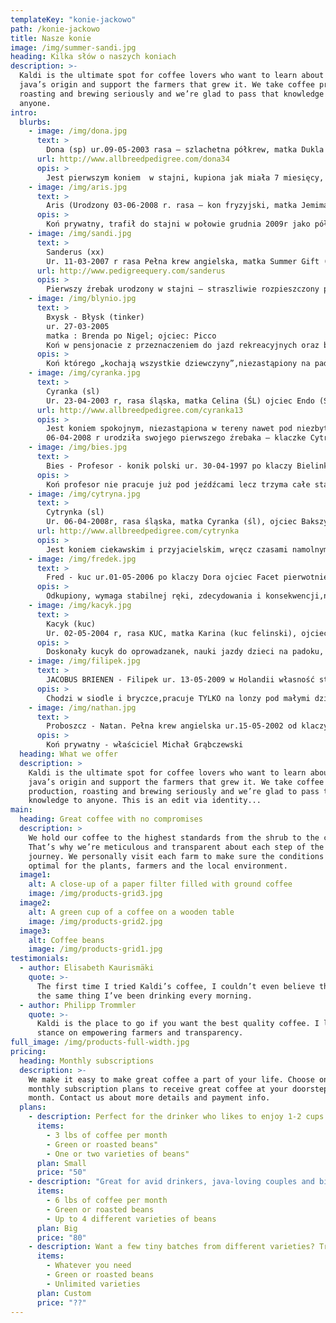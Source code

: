 ```yaml
---
templateKey: "konie-jackowo"
path: /konie-jackowo
title: Nasze konie
image: /img/summer-sandi.jpg
heading: Kilka słów o naszych koniach
description: >-
  Kaldi is the ultimate spot for coffee lovers who want to learn about their
  java’s origin and support the farmers that grew it. We take coffee production,
  roasting and brewing seriously and we’re glad to pass that knowledge to
  anyone.
intro:
  blurbs:
    - image: /img/dona.jpg
      text: >
        Dona (sp) ur.09-05-2003 rasa – szlachetna półkrew, matka Dukla (młp) ojciec Emetic (sp) 163 cm w kłębie, bonitacja 78 punktów
      url: http://www.allbreedpedigree.com/dona34
      opis: >
        Jest pierwszym koniem  w stajni, kupiona jak miała 7 miesięcy, po złamaniu nadgarstka w wieku 10 miesięcy, nadaje się do nauki jazdy dla poczatkujących na padoku, w teren mogą na niej jeżdzic tylko zaawansowani jeźdźcy
    - image: /img/aris.jpg
      text: >
        Aris (Urodzony 03-06-2008 r. rasa – kon fryzyjski, matka Jemima fan breuningswack (fryz) ojciec Wobke 403 (fryz), około 162 cm w kłębie, ogier
      opis: >
        Koń prywatny, trafił do stajni w połowie grudnia 2009r jako półtoraroczny źrebak, najlepszy przyjaciel Sanderusa. Bardzo miły i łagodny w obsłudze. Chodzi pod siodłem, ale wymaga stanowczości i konsekwencji. Uwielbia wykonywać różne sztuczki
    - image: /img/sandi.jpg
      text: >
        Sanderus (xx)
        Ur. 11-03-2007 r rasa Pełna krew angielska, matka Summer Gift (xx), ojciec Zarewitsch (xx), ma około 162 cm w kłębie
      url: http://www.pedigreequery.com/sanderus
      opis: >
        Pierwszy źrebak urodzony w stajni – straszliwie rozpieszczony przez właścicieli, a w szczególności p.Jacka. Pod siodłem chodzi samodzielnie lub z najlepszym przyjacielem – Arisem, choć bywa że toleruje Błyska i Kacyka.
    - image: /img/blynio.jpg
      text: >
        Bxysk - Błysk (tinker)
        ur. 27-03-2005
        matka : Brenda po Nigel; ojciec: Picco 
        Koń w pensjonacie z przeznaczeniem do jazd rekreacyjnych oraz bryczki.
      opis: >
        Koń którego „kochają wszystkie dziewczyny”,niezastąpiony na padoku i w terenach, troche leniwy jeśli ma niepewnego i niezdecydowanego jeźdźca. Posiada własne grono wielbicielek na fb.
    - image: /img/cyranka.jpg
      text: >
        Cyranka (sl)
        Ur. 23-04-2003 r, rasa śląska, matka Celina (ŚL) ojciec Endo (Śl), ma 164 cm w kłębie, bonitacja 80 punktów rodowód dostępny na stronie
      url: http://www.allbreedpedigree.com/cyranka13
      opis: >
        Jest koniem spokojnym, niezastąpiona w tereny nawet pod niezbyt doświadczonymi jeźdźcami, nie lubi pracować na lonży na padoku i zgrzyta przeraźliwie zębami. 
        06-04-2008 r urodziła swojego pierwszego źrebaka – klaczke Cytrynkę
    - image: /img/bies.jpg
      text: >
        Bies - Profesor - konik polski ur. 30-04-1997 po klaczy Bielinka po Turkus, ojciec Hades, własność stajni od 2809-2015. 134cm w kłębie.
      opis: >
        Koń profesor nie pracuje już pod jeźdźcami lecz trzyma całe stado w kupie:) Uwielbia przeciągać lonżujących i zwiewac na koniec padoku, Przytulanka dla dzieci i nie tylko Jego karierę sportową mozesz znależć na youtubie, był ogierem kryjącym  do 2009 r
    - image: /img/cytryna.jpg
      text: >
        Cytrynka (sl)
        Ur. 06-04-2008r, rasa śląska, matka Cyranka (śl), ojciec Bakszysz (śl), ma ok. 162 cm w kłęcie
      url: http://www.allbreedpedigree.com/cytrynka
      opis: >
        Jest koniem ciekawskim i przyjacielskim, wręcz czasami namolnym, niczego się nie boi, jak nie może przejść bierze wszystko taranem, jeśli coś się jej nie podoba, zgrzyta zębami jak mamusia.
    - image: /img/fredek.jpg
      text: >
        Fred - kuc ur.01-05-2006 po klaczy Dora ojciec Facet pierwotnie koń w pensjonacie, od 03-09-2016, 130 cm w kłębie  własność stajni
      opis: >
        Odkupiony, wymaga stabilnej ręki, zdecydowania i konsekwencji,najlepszy "przyjaciel" Kacyka w ucieczkach napadoku jeślidzieckonadnimnie panuje, uwielbia kąpać się zarówno w Wiśle jak i w błotku.
    - image: /img/kacyk.jpg
      text: >
        Kacyk (kuc)
        Ur. 02-05-2004 r, rasa KUC, matka Karina (kuc felinski), ojciec Intruz (wlkp), ma około 130 cm w kłębie, wałach
      opis: >
        Doskonały kucyk do oprowadzanek, nauki jazdy dzieci na padoku, w terenie dla średniozaawansowanych jeźdźców – uwielbia się ścigać. Pieszczoch, uwielbia łakocie a w szczególności marchewkę i zrobi dla nich wszystko. Jest niezbyt płochliwy i ufa człowiwekowi. Boi się wystrzałów i grzmotów burzy.
    - image: /img/filipek.jpg
      text: >
        JACOBUS BRIENEN - Filipek ur. 13-05-2009 w Holandii własność stajni od 01-10-2015 r. 95cm w kłębie.
      opis: >
        Chodzi w siodle i bryczce,pracuje TYLKO na lonzy pod małymi dziećmi
    - image: /img/nathan.jpg
      text: >
        Proboszcz - Natan. Pełna krew angielska ur.15-05-2002 od klaczy NANSZApo DEMON CLUB, ojciec Winds of Light(USA), w pensjonacie od 07-10-2017. 168cm w kłębie.
      opis: >
        Koń prywatny - właściciel Michał Grąbczewski
  heading: What we offer
  description: >
    Kaldi is the ultimate spot for coffee lovers who want to learn about their
    java’s origin and support the farmers that grew it. We take coffee
    production, roasting and brewing seriously and we’re glad to pass that
    knowledge to anyone. This is an edit via identity...
main:
  heading: Great coffee with no compromises
  description: >
    We hold our coffee to the highest standards from the shrub to the cup.
    That’s why we’re meticulous and transparent about each step of the coffee’s
    journey. We personally visit each farm to make sure the conditions are
    optimal for the plants, farmers and the local environment.
  image1:
    alt: A close-up of a paper filter filled with ground coffee
    image: /img/products-grid3.jpg
  image2:
    alt: A green cup of a coffee on a wooden table
    image: /img/products-grid2.jpg
  image3:
    alt: Coffee beans
    image: /img/products-grid1.jpg
testimonials:
  - author: Elisabeth Kaurismäki
    quote: >-
      The first time I tried Kaldi’s coffee, I couldn’t even believe that was
      the same thing I’ve been drinking every morning.
  - author: Philipp Trommler
    quote: >-
      Kaldi is the place to go if you want the best quality coffee. I love their
      stance on empowering farmers and transparency.
full_image: /img/products-full-width.jpg
pricing:
  heading: Monthly subscriptions
  description: >-
    We make it easy to make great coffee a part of your life. Choose one of our
    monthly subscription plans to receive great coffee at your doorstep each
    month. Contact us about more details and payment info.
  plans:
    - description: Perfect for the drinker who likes to enjoy 1-2 cups per day.
      items:
        - 3 lbs of coffee per month
        - Green or roasted beans"
        - One or two varieties of beans"
      plan: Small
      price: "50"
    - description: "Great for avid drinkers, java-loving couples and bigger crowds"
      items:
        - 6 lbs of coffee per month
        - Green or roasted beans
        - Up to 4 different varieties of beans
      plan: Big
      price: "80"
    - description: Want a few tiny batches from different varieties? Try our custom plan
      items:
        - Whatever you need
        - Green or roasted beans
        - Unlimited varieties
      plan: Custom
      price: "??"
---
```

